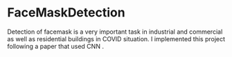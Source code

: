 # FaceMaskDetection
Detection of facemask is a very important task in industrial and commercial as well as residential buildings in COVID situation. I implemented this project following a paper that used CNN .
